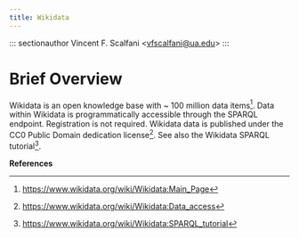 ```yaml
---
title: Wikidata
---
```


::: sectionauthor
Vincent F. Scalfani \<<vfscalfani@ua.edu>\>
:::

# Brief Overview

Wikidata is an open knowledge base with \~ 100 million data items[^1].
Data within Wikidata is programmatically accessible through the SPARQL
endpoint. Registration is not required. Wikidata data is published under
the CC0 Public Domain dedication license[^2]. See also the Wikidata
SPARQL tutorial[^3].

**References**

[^1]: <https://www.wikidata.org/wiki/Wikidata:Main_Page>

[^2]: <https://www.wikidata.org/wiki/Wikidata:Data_access>

[^3]: <https://www.wikidata.org/wiki/Wikidata:SPARQL_tutorial>
